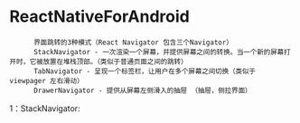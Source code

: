 # ReactNativeForAndroid


          界面跳转的3种模式（React Navigator 包含三个Navigator）
          StackNavigator - 一次渲染一个屏幕，并提供屏幕之间的转换。当一个新的屏幕打开时，它被放置在堆栈顶部。（类似于普通页面之间的跳转）
          TabNavigator - 呈现一个标签栏，让用户在多个屏幕之间切换（类似于 viewpager 左右滑动）
          DrawerNavigator - 提供从屏幕左侧滑入的抽屉 （抽屉，侧拉界面）
        
 
1：StackNavigator:
           
                        
                        
                        

